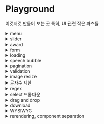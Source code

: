 # Playground

이것저것 만들어 보는 곳
특히, UI 관련 작은 파츠들

<details>
<summary>menu</summary>

## menu

### drop down

drop down menu without javascript

</details>

<details>
<summary>slider</summary>

## slider

### create react app

- [x] made slider with react-slick
- [ ] what is hammer
- [ ] what is swipeableview

[react에서 window resize 이벤트](https://velog.io/@dblee/React-resize-%EC%9D%B4%EB%B2%A4%ED%8A%B8-%EB%B0%9C%EC%83%9D-%EC%8B%9C-%EC%BB%B4%ED%8F%AC%EB%84%8C%ED%8A%B8-%EB%A6%AC%EB%A0%8C%EB%8D%94)

</details>

<details>
<summary>award</summary>

## award

- mainList : 자바스크립트로 리액트 처럼 html 삽입하는 부분.

- [convert string to DOM nodes](https://davidwalsh.name/convert-html-stings-dom-nodes)
</details>

<details>
<summary>form</summary>

## form

- 이미지 업로드
- label만 보여주고 나머지 input 부분을 숨길 수 도 있구나
- [x] formData가 뭔지 알아보기
- 이미지가 포함되면 서버에선 'content-type': 'multipart/form-data; boundary=----WebKitFormBoundaryjHlBOsNKdipheLFR' 으로 전달되고
- body엔 값이 없음

### Cypress

- npm install cypress --save-dev
- npx cypress open
- package.json과 같은 위치에 cypress.json을 만들고 baseUrl 설정 가능
- [get](https://docs.cypress.io/api/commands/get)
- [contains](https://docs.cypress.io/api/commands/contains#Examples)

#### 참고

- https://github.com/TaehwanGo/nuber-eats-frontend/blob/master/cypress/support/commands.ts
- https://github.com/TaehwanGo/nuber-eats-frontend/blob/master/cypress/integration/user/edit-profile.ts
- [label만 보여주기](https://velog.io/@minkyeong-ko/HTMLCSSJS-%EC%9D%B4%EB%AF%B8%EC%A7%80-%EC%97%85%EB%A1%9C%EB%93%9C-%ED%8C%8C%EC%9D%BC%EC%9D%B4%EB%A6%84-%EB%82%98%ED%83%80%EB%82%B4%EA%B8%B0-%ED%99%94%EB%A9%B4%EC%97%90-%EC%9D%B4%EB%AF%B8%EC%A7%80-%EB%B3%B4%EC%97%AC%EC%A3%BC%EA%B8%B0)
- [이미지 프리뷰](https://stackoverflow.com/questions/4459379/preview-an-image-before-it-is-uploaded)
- [send form data using axios](https://www.codegrepper.com/code-examples/javascript/axios+file+upload)
- [FormData](https://developer.mozilla.org/en-US/docs/Web/API/FormData/FormData)
- [javascript FormData](https://developer.mozilla.org/en-US/docs/Web/API/FormData/Using_FormData_Objects)

</details>

<details>
<summary>loading</summary>

### loading spinner while

- innerHTML로 하거나
- 로딩을 넣어놓고 style.display = 'block' or 'none' 으로도 가능
- [loading by style](https://stackoverflow.com/questions/58820229/how-to-show-loading-icon-till-await-finishes)
- [loading by innerHTML](https://stackoverflow.com/questions/60112618/how-can-i-add-a-spinner-in-javascript-while-fetch-async-is-loading-my-data)
</details>

<details>
<summary>speech bubble</summary>

### speech bubble(말풍선)

- :after와 border-color: transparent transparent transparent #ad1e51; 로 구현
- [speech bubble](https://ungdoli0916.tistory.com/753)
</details>

<details>
<summary>pagination</summary>

- [javascript pagination](https://stackoverflow.com/questions/25434813/simple-pagination-in-javascript)
</details>

<details>
<summary>validation</summary>

```html
// html validation
<input
  type="tel"
  id="phone"
  name="phone"
  placeholder="123-45-678"
  pattern="[0-9]{3}-[0-9]{2}-[0-9]{3}"
/>
```

### 참고문헌

- [validation](https://stackoverflow.com/questions/3717793/javascript-file-upload-size-validation)
- [only images allowed](https://stackoverflow.com/questions/3828554/how-to-allow-input-type-file-to-accept-only-image-files)
- [URL.revokeObjectURL](https://developer.mozilla.org/en-US/docs/Web/API/URL/revokeObjectURL)

</details>

<details>
<summary>image resize</summary>

- https://hacks.mozilla.org/2011/01/how-to-develop-a-html5-image-uploader/
- https://imagekit.io/blog/how-to-resize-image-in-javascript/

### also good

- https://stackoverflow.com/questions/23945494/use-html5-to-resize-an-image-before-upload

### best

- https://www.therogerlab.com/sandbox/pages/how-to-resize-an-image-using-javascript?s=0ea4985d74a189e8b7b547976e7192ae.291e10470774f14e0f838789eb83b8c9

</details>

<details>
<summary>글자수 제한</summary>

### html에서 event callback함수

```javascript
<textarea
  rows="10"
  class="form-control"
  id="textArea_byteLimit"
  name="textArea_byteLimit"
  onkeyup="fn_checkByte(this)"
></textarea>

// fn_checkByte(obj) => console.log(obj) : <textarea> element
```

대부분 코드가 다 똑같다.

### 참고 문헌

- https://hellcoding.tistory.com/entry/textarea-%EA%B8%80%EC%9E%90%EC%88%98-%EC%A0%9C%ED%95%9C-%EB%B0%94%EC%9D%B4%ED%8A%B8Byte-%EC%A0%9C%ED%95%9C

</details>

<details>
<summary>regex</summary>

### 참고문헌

- [드림코딩 엘리 유튜브, 정규표현식](https://youtu.be/t3M6toIflyQ)
<summary>특수문자 제한</summary>

### 참고 문헌

- https://lemondory.tistory.com/143
- [Emoji 입력 방지 함수|작성자 lovekod2hj](https://blog.naver.com/PostView.nhn?blogId=s0215hc&logNo=222284862836&categoryNo=44&parentCategoryNo=0&viewDate=&currentPage=1&postListTopCurrentPage=1&from=postView)
- https://stackoverflow.com/questions/10992921/how-to-remove-emoji-code-using-javascript
- [정규식표현식 문법](https://heropy.blog/2018/10/28/regexp/)

</details>

<details>
<summary>select 드롭다운</summary>

### 참고 문헌

- [HTML select option](https://zetawiki.com/wiki/HTML_select,_option_%ED%83%9C%EA%B7%B8)
- [select MDN](https://developer.mozilla.org/ko/docs/Web/HTML/Element/select)

</details>

<details>
<summary>drag and drop</summary>

## tutorial

### 1. draggable attribute

```html
<div draggable="true">draggable</div>
```

- draggable="true"로 지정하면 해당 element를 드래그하면 따라오는 그림이 생긴다

### 2. Handling drag and drop events with javascript

#### drag and drop의 순서 : dragstart -> dragover -> drop

To trigger an action on drag or drop on DOM elements, we’ll need to utilize the Drag and Drop API:

- ondragstart: This event handler will be attached to our draggable element and fire when a dragstart event occurs.
- ondragover: This event handler will be attached to our dropzone element and fire when a dragover event occurs.
- ondrop: This event handler will also be attached to our dropzone element and fire when a drop event occurs.

#### HTML에 event callback함수를 직접 추가하면 동적으로 자바스크립트로 HTML을 넣어도 event callback함수를 쉽게 추가할 수 있다.

```html
<div
  id="draggable-1"
  class="example-draggable"
  draggable="true"
  ondragstart="onDragStart(event)"
>
  draggable
</div>
```

#### function onDrop(event)

- dropzone을 설정 시 원하는 박스에 넣으려면 closest로 타겟을 변경해줘야 함

```javascript
const dropzone = event.target.closest('.example-dropzone');
```

그렇지 않으면 child에 append가 되어버림

### 참고 문헌

- [drag-and-drop-vanillaJS](https://www.digitalocean.com/community/tutorials/js-drag-and-drop-vanilla-js)

## sorting list with drag and drop

### drag and drop event 이해

- dragstart : 클릭을 꾹 누르고 있으면 dragstart 이벤트가 발생함
- dragover : drag를 할 수 있다는 표시가 생김
- dragenter : 해당 영역에 들어오면 발생
- dragleave : 해당 영역을 벗어나면 발생

### 참고 문헌

- [list sorting with drag and drop](https://stackoverflow.com/questions/44415228/list-sorting-with-html5-dragndrop-drop-above-or-below-depending-on-mouse)

## Drag Sort

### document.elementFromPoint(x, y)

- 화면의 x, y에(relative to the viewport) 위치한 element를 return

### Node.insertBefore()

```javascript
let insertedNode = parentNode.insertBefore(newNode, referenceNode);
```

- The Node.insertBefore() method inserts a node before a reference node as a child of a specified parent node.

### swap animation

- event.clientY : event.target안에서 x, y 값

- element.getBoundingClientRect() : 화면안에서 엘리먼트가 위치한 곳의 좌표

### 참고 문헌

- https://codepen.io/fitri/pen/VbrZQm
- https://developer.mozilla.org/en-US/docs/Web/API/Document/elementFromPoint
- https://developer.mozilla.org/en-US/docs/Web/API/Node/insertBefore
- [swap animation](https://stackoverflow.com/questions/49488035/animate-dom-elements-swapping)
- https://developer.mozilla.org/en-US/docs/Web/API/Element/getBoundingClientRect

## another example

- https://stackoverflow.com/questions/65059542/drag-and-drop-animation-vanillajs

## re ordering using react

- https://dev.to/colinmcd01/drag-drop-re-ordering-using-html-and-react-974

## animation

### 흐름

#### 1. 위치 기억

- drag event 발생한 객체의 위치를 기억

#### 2. 이동

- 시작점과 현재 위치의 차이만큼 시작점에 더한 값이 이동해야할 위치
  - 방법 1
    - 두 거리를 빼서 그 만큼 이동
      - 예상 문제점 이동 중 또 이벤트가 발생되면서 중간으로 수렴
  - 방법 2
    - 고정된 거리만큼 이동
      - 예상 문제점 이동 중 또 이벤트가 발생되면서 중간으로 수렴
      - 단, 위와 아래 방향을 잘 찾을 수 있어야 함
- 두 거리를 뺀 거리만큼 하되, onDragEnter에서 이동이 이루어 지는데 이동 중간에 다시 onDragEnter이벤트가 발생되면서 중간에 수렴하거나 점점 멀어짐
  - transition start와 end에서 flag를 만들어서 애니메이션 중간엔 onDragEnter 함수가 실행되지 않도록 함
    - 우려되는 점 : 빠르게 스크롤을 내릴 경우 비정상 적으로 작동할 가능성이 있음

#### 3. 위치파악

- 드래그 중인 요소가 다른 요소를 만났을 때 그 위치로 원본이 이동

#### 4. 위치 변경

#### 5. 드롭

- 드롭의 순간에서 최종적으로 DOM을 교체하고 애니메이션이 적용된 모슨 요소들의 스타일을 제거
  - DOM 교체를 Node.insertBefore()를 사용할 건지 아닌지 생각해봐야 함

### 분석

```html
<li
  class="item"
  draggable="true"
  ondragstart="onDragStart(event)"
  ondragover="onDragOver(event)"
>
  Draggable Element One
</li>
```

- onDragStart의 이름을 ondragstart로 하면 자기 자신을 실행하면서 Maximum call stack size exceeded 에러가 발생한다.

#### 애니메이션 도중에 모션이 꼬이는 현상

- 큐에 넣고 애니메이션 시간 동안 같은 객체라면 다시 이벤트가 발생되지 않도록 해보면 어떨까

### Element.children vs Node.childNodes

#### Node.childNodes

- 자식 노드가 포함된 NodeList를 반환
- HTMLElement뿐만 아니라 텍스트 등도 포함

#### Element.children

- 현재 요소의 자식 요소가 포함된 HTMLCollection을 반환
- 비 요소 노드는 모두 제외 됨

#### 배열 내 순서 변경

- https://zetawiki.com/wiki/%EC%9E%90%EB%B0%94%EC%8A%A4%ED%81%AC%EB%A6%BD%ED%8A%B8_%EB%B0%B0%EC%97%B4_%EC%88%9C%EC%84%9C_%EB%B0%94%EA%BE%B8%EA%B8%B0
  - temp를 하나 만들어서 둘의 값을 바꿔줌

<!-- #### setTimeout은 비동기라서 아래로 지나간 다음 마지막에 실행 됨

- 만약 setTimeout이랑 transition time이 완벽히 일치 하지 않는다면?
  - transitionEnd event를 사용해서 해보자 -->

### 버그

- 순서가 빠르게 순간적으로 여러번 바뀌는 현상

#### transition end에서 queue에 있는 객체를 하나씩 꺼내와서 실행해야 겠다.

### 참고 문헌

- https://github.com/woowa-techcamp-2020/todo-14/blob/main/doc/Drag-and-Drop-with-Animation.md
- [Element.children vs Node.childNodes](https://hogni.tistory.com/122)

## inflearn과 비교

- 선택하면 on_chosen 클래스가 li에 붙는데 css를 위한 것은 아닌 것 같다

## sortableJS

- 라이브러리 쓰니까 되게 쉽게 되는 것 같아 보이네

### 참고문헌

- https://www.codingnepalweb.com/drag-drop-list-or-draggable-list-javascript/
- https://cdnjs.com/libraries/Sortable

## youtubeHint

- 유튜브 영상 참고해서 만들기

### positionItems

```javascript
function positionItems() {
  let itemsList = document.querySelectorAll('.items .item');
  let indexCounter = 0;
  itemsList.forEach(item => {
    item.style.top = 70 * indexCounter + indexCounter * 10 + 'px';
    // 기본적으로 위치는 동일하지만(absolute) 각각 자바스크립트로 위치를 조정함
    indexCounter++;
  });
}
```

### 좌표 관련

#### offsetTop

- parentNode로 부터 떨어진 거리
- 만약 parentNode가 없다면 body(0, 0)에서 떨어진 거리

#### event.clientY

- 현재 화면(스크롤에 상관없이 상대적인)의 마우스 좌표의 Y값

### Things to do

- [ ] 코드 완전 분석
- [ ] 현재 마우스 포인터가 절반 이상 넘어가야 이동되는데 진입하자마자 이동되도록 변경해야 함

### 완전 분석

- draggable을 true로 주면 mouse up, mouse move가 동작을 안함

  - 우선 지금 따라한 것을 완전히 이해한 다음 draggable을 사용했을 때 구현방법을 생각해보자

- Array.prototype.slice()

- 순서 정렬 : order에 따라 정렬하기 때문에 order를 사용하지 않는다면 쓸 수 없음
- 애니메이션 시간 동안 resetTransition true, false 설정하는 것 : 지속 시간 동안 다시 줍는 것 막음

### 참고문헌

- https://youtu.be/PJYFQYyzRgg

# React

## CRA

- project name에 대문자가 포함될 수 없음

### 참고 문헌

- https://openbase.com/js/react-sortablejs/documentation

### drag and drop

- https://reactjsexample.com/a-react-component-built-on-top-of-sortable/
- @type/sortable

```javascript
import React, { useState } from 'react';
import { ReactSortable } from 'react-sortablejs';

const BasicFunction = () => {
  const [state, setState] = useState([
    { id: 1, name: 'shrek1' },
    { id: 2, name: 'fiona2' },
    { id: 3, name: 'shrek3' },
    { id: 4, name: 'fiona4' },
    { id: 5, name: 'shrek5' },
    { id: 6, name: 'fiona6' },
  ]);

  return (
    <ReactSortable
      list={state}
      setList={setState}
      group="groupName"
      animation={200}
      delay={2}
    >
      {state.map(item => (
        <div key={item.id}>{item.name}</div>
      ))}
    </ReactSortable>
  );
};

export default BasicFunction;
```

</details>

<details>
<summary>download</summary>

## 비디오 다운로드 구현

### 1. HTML의 download 속성

```html
<!-- 저장하려는 파일이 동일URL인 경우만 가능 -->
<a href="apple.png" download="새로운이름(사과)"></a>
```

- download 속성 없이도 a 태그에 href에 다운로드 URL을 넣어주면 다운로드가 된다
- download 속성 : 파일이 서버안에 있어야 다운로드가 되는 것 같다.
  - download only works for same-origin URLs, or the blob: and data: schemes.
- 브라우저는 `<a>` 태그에 download 속성이 설정되어 있으면 링크가 가리키는 파일을 다운로드한다. 즉, 마치 링크 위에서 마우스 오른쪽 버튼을 클릭하고 "다른 이름으로 링크 저장"을 실행하는 것과 같다.
- img의 경우 same-origin URL이 아니더라도 img를 a태그로 감싸면 download에 부여한 새로운 이름으로 저장할 수 있다.

### 2. Javascript에서 텍스트 파일 생성 및 다운로드

```javascript
downloadFile() {
  const blob = new Blob([this.content], {type: 'text/plain'})
  const url = window.URL.createObjectURL(blob)
  const a = document.createElement("a")
  a.href = url
  a.download = `${this.$store.state.nickname}_${this.title}.md`
  a.click()
  a.remove()
  window.URL.revokeObjectURL(url);
},
```

### 3. Axios 라이브러리르 사용하여 파일 다운로드

#### Blob 이란

- Binary Large Object : 바이너리 데이터를 저장할 수 있는 데이터 유형

#### download code

```javascript
function download() {
  axios({
    url: 'https://source.unsplash.com/random/500x500',
    // url: 'https://wetubetony.s3.ap-northeast-2.amazonaws.com/video/6a3261c1aae8da977fb6a4fc51dcc116', // CORS
    method: 'GET',
    responseType: 'blob',
  }).then(response => {
    const url = window.URL.createObjectURL(new Blob([response.data]));
    const link = document.createElement('a');
    link.href = url;
    link.setAttribute('download', 'image.jpg');
    // link.setAttribute('download', 'video.mp4');
    document.body.appendChild(link);
    link.click();
    document.body.removeChild(link);
  });
}
```

### 다운로드 시 파일명을 front에서 설정이 가능한가?

- [안된다고 한다 서버에서 header에 content-disposition을 지정해야하는 듯](https://stackoverflow.com/questions/7526849/how-do-i-change-a-filename-on-download-with-javascript)
- [서버 response에서 header에 content-disposition을 설정해줘야 함](https://stackoverflow.com/questions/7428831/javascript-rename-file-on-download/7429406)

### 참고 문헌

- [HTML5 download 속성](https://brightcovekr.wordpress.com/2017/03/16/html5%EC%9D%98-download-%EC%86%8D%EC%84%B1%EC%9D%84-%EC%82%AC%EC%9A%A9%ED%95%9C-%EB%B9%84%EB%94%94%EC%98%A4-%ED%8C%8C%EC%9D%BC-%EB%8B%A4%EC%9A%B4%EB%A1%9C%EB%93%9C-%EB%A7%81%ED%81%AC-%EC%9E%91/)
- [Javascript를 사용하여 파일 다운로드](https://www.delftstack.com/ko/howto/javascript/javascript-download/)
- [a tag MDN](https://developer.mozilla.org/ko/docs/Web/HTML/Element/a)
- [text download](https://velog.io/@unani92/JS-%EC%89%BD%EA%B3%A0-%EA%B0%84%EB%8B%A8%ED%95%9C-%ED%8C%8C%EC%9D%BC-%EB%8B%A4%EC%9A%B4%EB%A1%9C%EB%93%9C-%EA%B5%AC%ED%98%84%ED%95%98%EA%B8%B0)

</details>

<details>
<summary>WYSIWYG</summary>

# WYSIWYG

- What you see is what you get
- HTML 에디터
  - 웹에선 게시글 등을 작성할 때 HTML를 직접 작성하지 않아도 글씨 크기를 수정할 수 있고 이미지 등을 업로드하는 것을 도와주는 에디터

## 무작정 따라해보기(summernote)

- 서버는 inflearn-clone-back의 test.ts
- 이미지 업로드는 base64 형태로 인코딩이 되어서 전송됨

```html
<!-- 전송 샘플 -->
<p>테스트123</p>
<p><br /></p>
<p>테스트456</p>
<p><br /></p>
<p><b>테스트</b></p>
<p>
  <b><br /></b>
</p>
<p>
  <font style="background-color: rgb(255, 255, 0);" color="#ff0000"
    >하하호호</font
  >
</p>
<p><br /></p>
<p>
  <!-- 이미지도 전송 가능 -->
  <img
    style="width: 833px;"
    src="data:image/jpeg;base64,/9j/4QFgRXhpZgAATU0AKgAAAAgABwEAAAMAAAABDMAAAAEQAAIAAAAJAAAAYgEBAAMAAAABCZAAAAEPAAIAAAAIAAAAa4dpAAQAAAABAAAAhwESAAMAAAABAAgAAAEyAAI ...
e1+kMITpo/qYPtvbWIt/YweujW6awW//9k="
    data-filename="20200211_162422.jpg"
  />
  <br />
</p>
```

### 의문점

#### 이미지 전송 후 그것을 json으로 다시 전송할 경우 too large 에러가 뜸

```
PayloadTooLargeError: request entity too large
    at readStream (C:\github\inflearn-clone-back\node_modules\raw-body\index.js:155:17)
    at getRawBody (C:\github\inflearn-clone-back\node_modules\raw-body\index.js:108:12)
    at read (C:\github\inflearn-clone-back\node_modules\body-parser\lib\read.js:77:3)
    at urlencodedParser (C:\github\inflearn-clone-back\node_modules\body-parser\lib\types\urlencoded.js:116:5)
    at Layer.handle [as handle_request] (C:\github\inflearn-clone-back\node_modules\express\lib\router\layer.js:95:5)
    at trim_prefix (C:\github\inflearn-clone-back\node_modules\express\lib\router\index.js:317:13)
    at C:\github\inflearn-clone-back\node_modules\express\lib\router\index.js:284:7
    at Function.process_params (C:\github\inflearn-clone-back\node_modules\express\lib\router\index.js:335:12)
    at next (C:\github\inflearn-clone-back\node_modules\express\lib\router\index.js:275:10)
    at jsonParser (C:\github\inflearn-clone-back\node_modules\body-parser\lib\types\json.js:119:7)
```

- 미리 작성된 양식을 에디터에 넣어서 보여줘야되는데 이건 어떻게 해야하지?
- 업로드를 바로 시켜서 URL로 주고 받아야 되나?

#### 미리 작성된 양식 받는 방법 알아보기

### 참고

- https://youtu.be/IEWKLtWDanU
- https://summernote.org/

## tinyMCE 사용해보기

- https://velog.io/@gth1123/tinyMCE-WYSIWYG-%EC%82%AC%EC%9A%A9

- npx create-react-app tinymce-react-demo -template typescript
- cd tinymce-react-demo
- npm install --save @tinymce/tinymce-react

</details>

<details>
<summary>rerendering, component separation</summary>

# 테스트 환경

- npx create-react-app react_render_practice

## re-rendering

### 참고

- https://m.blog.naver.com/PostView.naver?isHttpsRedirect=true&blogId=pjt3591oo&logNo=221907792621

</details>
